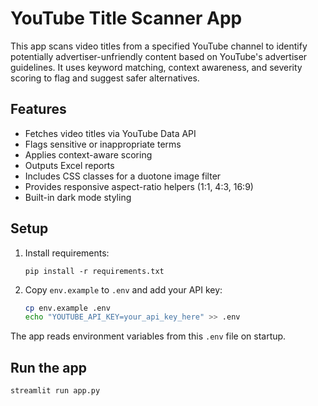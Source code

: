 # YouTube Title Scanner App

This app scans video titles from a specified YouTube channel to identify potentially advertiser-unfriendly content based on YouTube's advertiser guidelines. It uses keyword matching, context awareness, and severity scoring to flag and suggest safer alternatives.

## Features
- Fetches video titles via YouTube Data API
- Flags sensitive or inappropriate terms
- Applies context-aware scoring
- Outputs Excel reports
- Includes CSS classes for a duotone image filter
- Provides responsive aspect-ratio helpers (1:1, 4:3, 16:9)
- Built-in dark mode styling

## Setup
1. Install requirements:
   ```
   pip install -r requirements.txt
   ```
2. Copy `env.example` to `.env` and add your API key:
   ```bash
   cp env.example .env
   echo "YOUTUBE_API_KEY=your_api_key_here" >> .env
   ```

The app reads environment variables from this `.env` file on startup.

## Run the app
```bash
streamlit run app.py
```

